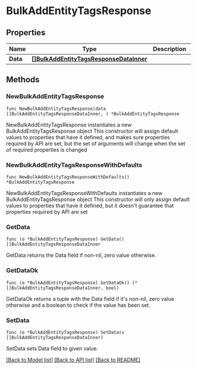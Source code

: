 # BulkAddEntityTagsResponse

## Properties

Name | Type | Description | Notes
------------ | ------------- | ------------- | -------------
**Data** | [**[]BulkAddEntityTagsResponseDataInner**](BulkAddEntityTagsResponseDataInner.md) |  | 

## Methods

### NewBulkAddEntityTagsResponse

`func NewBulkAddEntityTagsResponse(data []BulkAddEntityTagsResponseDataInner, ) *BulkAddEntityTagsResponse`

NewBulkAddEntityTagsResponse instantiates a new BulkAddEntityTagsResponse object
This constructor will assign default values to properties that have it defined,
and makes sure properties required by API are set, but the set of arguments
will change when the set of required properties is changed

### NewBulkAddEntityTagsResponseWithDefaults

`func NewBulkAddEntityTagsResponseWithDefaults() *BulkAddEntityTagsResponse`

NewBulkAddEntityTagsResponseWithDefaults instantiates a new BulkAddEntityTagsResponse object
This constructor will only assign default values to properties that have it defined,
but it doesn't guarantee that properties required by API are set

### GetData

`func (o *BulkAddEntityTagsResponse) GetData() []BulkAddEntityTagsResponseDataInner`

GetData returns the Data field if non-nil, zero value otherwise.

### GetDataOk

`func (o *BulkAddEntityTagsResponse) GetDataOk() (*[]BulkAddEntityTagsResponseDataInner, bool)`

GetDataOk returns a tuple with the Data field if it's non-nil, zero value otherwise
and a boolean to check if the value has been set.

### SetData

`func (o *BulkAddEntityTagsResponse) SetData(v []BulkAddEntityTagsResponseDataInner)`

SetData sets Data field to given value.



[[Back to Model list]](../README.md#documentation-for-models) [[Back to API list]](../README.md#documentation-for-api-endpoints) [[Back to README]](../README.md)


